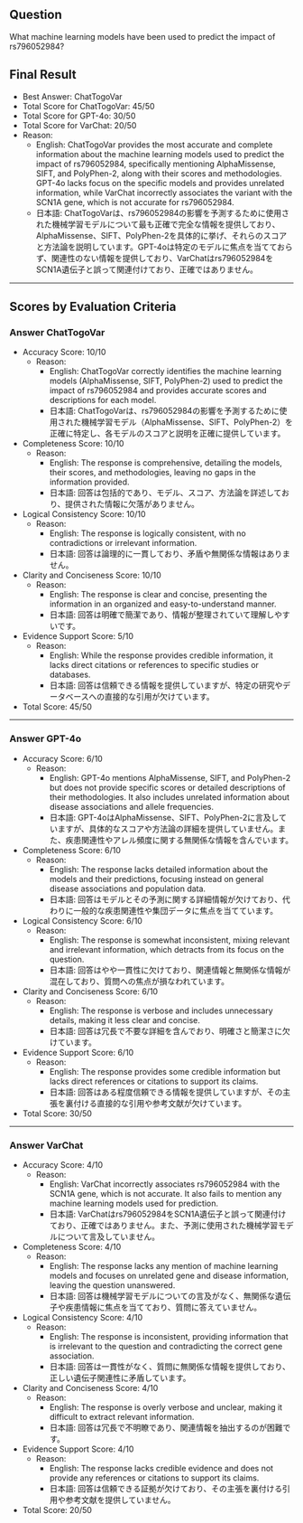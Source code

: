 ## Question

What machine learning models have been used to predict the impact of rs796052984?

## Final Result

- Best Answer: ChatTogoVar
- Total Score for ChatTogoVar: 45/50
- Total Score for GPT-4o: 30/50
- Total Score for VarChat: 20/50
- Reason:
  - English: ChatTogoVar provides the most accurate and complete information about the machine learning models used to predict the impact of rs796052984, specifically mentioning AlphaMissense, SIFT, and PolyPhen-2, along with their scores and methodologies. GPT-4o lacks focus on the specific models and provides unrelated information, while VarChat incorrectly associates the variant with the SCN1A gene, which is not accurate for rs796052984.
  - 日本語: ChatTogoVarは、rs796052984の影響を予測するために使用された機械学習モデルについて最も正確で完全な情報を提供しており、AlphaMissense、SIFT、PolyPhen-2を具体的に挙げ、それらのスコアと方法論を説明しています。GPT-4oは特定のモデルに焦点を当てておらず、関連性のない情報を提供しており、VarChatはrs796052984をSCN1A遺伝子と誤って関連付けており、正確ではありません。

---

## Scores by Evaluation Criteria

### Answer ChatTogoVar
- Accuracy Score: 10/10
  - Reason: 
    - English: ChatTogoVar correctly identifies the machine learning models (AlphaMissense, SIFT, PolyPhen-2) used to predict the impact of rs796052984 and provides accurate scores and descriptions for each model.
    - 日本語: ChatTogoVarは、rs796052984の影響を予測するために使用された機械学習モデル（AlphaMissense、SIFT、PolyPhen-2）を正確に特定し、各モデルのスコアと説明を正確に提供しています。
- Completeness Score: 10/10
  - Reason: 
    - English: The response is comprehensive, detailing the models, their scores, and methodologies, leaving no gaps in the information provided.
    - 日本語: 回答は包括的であり、モデル、スコア、方法論を詳述しており、提供された情報に欠落がありません。
- Logical Consistency Score: 10/10
  - Reason: 
    - English: The response is logically consistent, with no contradictions or irrelevant information.
    - 日本語: 回答は論理的に一貫しており、矛盾や無関係な情報はありません。
- Clarity and Conciseness Score: 10/10
  - Reason: 
    - English: The response is clear and concise, presenting the information in an organized and easy-to-understand manner.
    - 日本語: 回答は明確で簡潔であり、情報が整理されていて理解しやすいです。
- Evidence Support Score: 5/10
  - Reason: 
    - English: While the response provides credible information, it lacks direct citations or references to specific studies or databases.
    - 日本語: 回答は信頼できる情報を提供していますが、特定の研究やデータベースへの直接的な引用が欠けています。
- Total Score: 45/50

---

### Answer GPT-4o
- Accuracy Score: 6/10
  - Reason: 
    - English: GPT-4o mentions AlphaMissense, SIFT, and PolyPhen-2 but does not provide specific scores or detailed descriptions of their methodologies. It also includes unrelated information about disease associations and allele frequencies.
    - 日本語: GPT-4oはAlphaMissense、SIFT、PolyPhen-2に言及していますが、具体的なスコアや方法論の詳細を提供していません。また、疾患関連性やアレル頻度に関する無関係な情報を含んでいます。
- Completeness Score: 6/10
  - Reason: 
    - English: The response lacks detailed information about the models and their predictions, focusing instead on general disease associations and population data.
    - 日本語: 回答はモデルとその予測に関する詳細情報が欠けており、代わりに一般的な疾患関連性や集団データに焦点を当てています。
- Logical Consistency Score: 6/10
  - Reason: 
    - English: The response is somewhat inconsistent, mixing relevant and irrelevant information, which detracts from its focus on the question.
    - 日本語: 回答はやや一貫性に欠けており、関連情報と無関係な情報が混在しており、質問への焦点が損なわれています。
- Clarity and Conciseness Score: 6/10
  - Reason: 
    - English: The response is verbose and includes unnecessary details, making it less clear and concise.
    - 日本語: 回答は冗長で不要な詳細を含んでおり、明確さと簡潔さに欠けています。
- Evidence Support Score: 6/10
  - Reason: 
    - English: The response provides some credible information but lacks direct references or citations to support its claims.
    - 日本語: 回答はある程度信頼できる情報を提供していますが、その主張を裏付ける直接的な引用や参考文献が欠けています。
- Total Score: 30/50

---

### Answer VarChat
- Accuracy Score: 4/10
  - Reason: 
    - English: VarChat incorrectly associates rs796052984 with the SCN1A gene, which is not accurate. It also fails to mention any machine learning models used for prediction.
    - 日本語: VarChatはrs796052984をSCN1A遺伝子と誤って関連付けており、正確ではありません。また、予測に使用された機械学習モデルについて言及していません。
- Completeness Score: 4/10
  - Reason: 
    - English: The response lacks any mention of machine learning models and focuses on unrelated gene and disease information, leaving the question unanswered.
    - 日本語: 回答は機械学習モデルについての言及がなく、無関係な遺伝子や疾患情報に焦点を当てており、質問に答えていません。
- Logical Consistency Score: 4/10
  - Reason: 
    - English: The response is inconsistent, providing information that is irrelevant to the question and contradicting the correct gene association.
    - 日本語: 回答は一貫性がなく、質問に無関係な情報を提供しており、正しい遺伝子関連性に矛盾しています。
- Clarity and Conciseness Score: 4/10
  - Reason: 
    - English: The response is overly verbose and unclear, making it difficult to extract relevant information.
    - 日本語: 回答は冗長で不明瞭であり、関連情報を抽出するのが困難です。
- Evidence Support Score: 4/10
  - Reason: 
    - English: The response lacks credible evidence and does not provide any references or citations to support its claims.
    - 日本語: 回答は信頼できる証拠が欠けており、その主張を裏付ける引用や参考文献を提供していません。
- Total Score: 20/50
